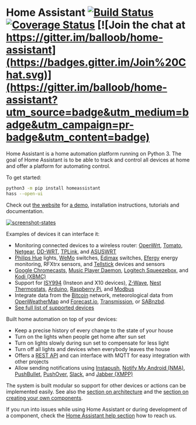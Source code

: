 # Home Assistant [![Build Status](https://travis-ci.org/balloob/home-assistant.svg?branch=master)](https://travis-ci.org/balloob/home-assistant) [![Coverage Status](https://img.shields.io/coveralls/balloob/home-assistant.svg)](https://coveralls.io/r/balloob/home-assistant?branch=master) [![Join the chat at https://gitter.im/balloob/home-assistant](https://badges.gitter.im/Join%20Chat.svg)](https://gitter.im/balloob/home-assistant?utm_source=badge&utm_medium=badge&utm_campaign=pr-badge&utm_content=badge)

[demo]: https://home-assistant.io/demo/

Home Assistant is a home automation platform running on Python 3. The goal of Home Assistant is to be able to track and control all devices at home and offer a platform for automating control.

To get started:
```bash
python3 -m pip install homeassistant
hass --open-ui
```

Check out [the website](https://home-assistant.io) for [a demo][demo], installation instructions, tutorials and documentation.

[![screenshot-states](https://raw.github.com/balloob/home-assistant/master/docs/screenshots.png)][demo]

Examples of devices it can interface it:

 * Monitoring connected devices to a wireless router: [OpenWrt](https://openwrt.org/), [Tomato](http://www.polarcloud.com/tomato), [Netgear](http://netgear.com), [DD-WRT](http://www.dd-wrt.com/site/index), [TPLink](http://www.tp-link.us/), and [ASUSWRT](http://event.asus.com/2013/nw/ASUSWRT/)
 * [Philips Hue](http://meethue.com) lights, [WeMo](http://www.belkin.com/us/Products/home-automation/c/wemo-home-automation/) switches, [Edimax](http://www.edimax.com/) switches, [Efergy](https://efergy.com) energy monitoring, RFXtrx sensors, and [Tellstick](http://www.telldus.se/products/tellstick) devices and sensors
 * [Google Chromecasts](http://www.google.com/intl/en/chrome/devices/chromecast), [Music Player Daemon](http://www.musicpd.org/), [Logitech Squeezebox](https://en.wikipedia.org/wiki/Squeezebox_%28network_music_player%29), and [Kodi (XBMC)](http://kodi.tv/)
 * Support for [ISY994](https://www.universal-devices.com/residential/isy994i-series/) (Insteon and X10 devices), [Z-Wave](http://www.z-wave.com/), [Nest Thermostats](https://nest.com/), [Arduino](https://www.arduino.cc/), [Raspberry Pi](https://www.raspberrypi.org/), and [Modbus](http://www.modbus.org/)
 * Integrate data from the [Bitcoin](https://bitcoin.org) network, meteorological data from [OpenWeatherMap](http://openweathermap.org/) and [Forecast.io](https://forecast.io/), [Transmission](http://www.transmissionbt.com/), or [SABnzbd](http://sabnzbd.org).
 * [See full list of supported devices](https://home-assistant.io/components/)

Built home automation on top of your devices:

 * Keep a precise history of every change to the state of your house
 * Turn on the lights when people get home after sun set
 * Turn on lights slowly during sun set to compensate for less light
 * Turn off all lights and devices when everybody leaves the house
 * Offers a [REST API](https://home-assistant.io/developers/api.html) and can interface with MQTT for easy integration with other projects
 * Allow sending notifications using [Instapush](https://instapush.im), [Notify My Android (NMA)](http://www.notifymyandroid.com/), [PushBullet](https://www.pushbullet.com/), [PushOver](https://pushover.net/), [Slack](https://slack.com/), and [Jabber (XMPP)](http://xmpp.org)

The system is built modular so support for other devices or actions can be implemented easily. See also the [section on architecture](https://home-assistant.io/developers/architecture.html) and the [section on creating your own components](https://home-assistant.io/developers/creating_components.html).

If you run into issues while using Home Assistant or during development of a component, check the [Home Assistant help section](https://home-assistant.io/help/) how to reach us.
